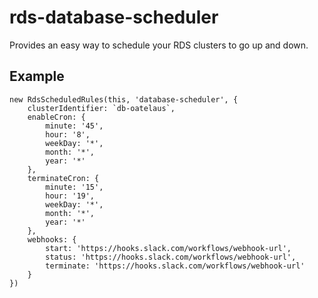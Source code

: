 # rds-database-scheduler

Provides an easy way to schedule your RDS clusters to go up and down.

## Example

```
new RdsScheduledRules(this, 'database-scheduler', {
    clusterIdentifier: `db-oatelaus`,
    enableCron: {
        minute: '45',
        hour: '8',
        weekDay: '*',
        month: '*',
        year: '*'
    },
    terminateCron: {
        minute: '15',
        hour: '19',
        weekDay: '*',
        month: '*',
        year: '*'
    },
    webhooks: {
        start: 'https://hooks.slack.com/workflows/webhook-url',
        status: 'https://hooks.slack.com/workflows/webhook-url',
        terminate: 'https://hooks.slack.com/workflows/webhook-url'
    }
})
```